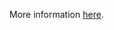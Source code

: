 More information [here](https://docs.bridgecrew.io/docs/ensure-that-key-vault-secrets-have-content_type-set).
